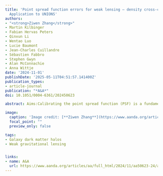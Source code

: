 ```yaml
---
title: 'Point spread function errors for weak lensing – density cross-correlations:
  Application to UNIONS'
authors:
- "<strong>Ziwen Zhang</strong>"
- Martin Kilbinger
- Fabian Hervas Peters
- Qinxun Li
- Wentao Luo
- Lucie Baumont
- Jean-Charles Cuillandre
- Sébastien Fabbro
- Stephen Gwyn
- Alan McConnachie
- Anna Wittje
date: '2024-11-01'
publishDate: '2025-05-11T04:51:57.141400Z'
publication_types:
- article-journal
publication: "*A&A*"
doi: 10.1051/0004-6361/202450623

abstract: Aims:Calibrating the point spread function (PSF) is a fundamental part of weak gravitational lensing analyses. Even with corrected galaxy images, imperfect calibrations can introduce biases. We propose an analytical framework for quantifying PSF-induced systematics as diagnostics for cross-correlation measurements of weak lensing with density tracers, e.g., galaxy-galaxy lensing. We show how those systematics propagate to physical parameters of the density tracers. Those diagnostics only require a shape catalogue of PSF stars and foreground galaxy positions. Methods:We consider the PSF-induced multiplicative bias, and introduce three second-order statistics as additive biases. We compute both biases for the weak-lensing derived halo mass of spectroscopic foreground galaxy samples, in particular, their effect on the tangential shear and fitted halo mass as a function of stellar mass. In addition, we assess their impact on the recently published black-hole - halo-mass relation for type I Active Galactic Nuclei (AGNs). Results:Using weak-lensing catalogues from the Ultraviolet Near Infrared Optical Northern Survey (UNIONS) and Dark Energy Survey (DES), we find the multiplicative biases in the tangential shear to be less than 0.5%. No correlations between additive bias and galaxy properties of the foreground sample are detected. The combined PSF systematics affect low-mass galaxies and small angular scales; halo mass estimates can be biased by up to 18% for a sample of central galaxies in the stellar mass range 9.0 ≤ log M∗/M⊙ < 9.5. Conclusions:The PSF-induced multiplicative bias is a subdominant contribution to current studies of weak-lensing - density cross-correlations, but might become significant for upcoming Stage-VI surveys. For samples with a low tangential shear, additive PSF systematics can induce a significant bias on derived properties such as halo mass.

image:
  caption: 'Image credit: [**Ziwen Zhang**](https://www.aanda.org/articles/aa/full_html/2024/11/aa50623-24/aa50623-24.html)'
  focal_point: ""
  preview_only: false

tags:
- Galaxy dark matter halos
- Weak gravitational lensing


links:
- name: A&A
  url: https://www.aanda.org/articles/aa/full_html/2024/11/aa50623-24/aa50623-24.html
---
```

